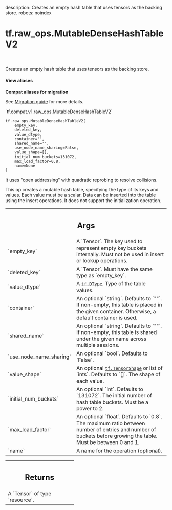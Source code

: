 description: Creates an empty hash table that uses tensors as the backing store.
robots: noindex

# tf.raw_ops.MutableDenseHashTableV2

<!-- Insert buttons and diff -->

<table class="tfo-notebook-buttons tfo-api nocontent" align="left">

</table>



Creates an empty hash table that uses tensors as the backing store.


<section class="expandable">
  <h4 class="showalways">View aliases</h4>
  <p>
<b>Compat aliases for migration</b>
<p>See
<a href="https://www.tensorflow.org/guide/migrate">Migration guide</a> for
more details.</p>
<p>`tf.compat.v1.raw_ops.MutableDenseHashTableV2`</p>
</p>
</section>

<pre class="devsite-click-to-copy prettyprint lang-py tfo-signature-link">
<code>tf.raw_ops.MutableDenseHashTableV2(
    empty_key,
    deleted_key,
    value_dtype,
    container=&#x27;&#x27;,
    shared_name=&#x27;&#x27;,
    use_node_name_sharing=False,
    value_shape=[],
    initial_num_buckets=131072,
    max_load_factor=0.8,
    name=None
)
</code></pre>



<!-- Placeholder for "Used in" -->

It uses "open addressing" with quadratic reprobing to resolve
collisions.

This op creates a mutable hash table, specifying the type of its keys and
values. Each value must be a scalar. Data can be inserted into the table using
the insert operations. It does not support the initialization operation.

<!-- Tabular view -->
 <table class="responsive fixed orange">
<colgroup><col width="214px"><col></colgroup>
<tr><th colspan="2"><h2 class="add-link">Args</h2></th></tr>

<tr>
<td>
`empty_key`<a id="empty_key"></a>
</td>
<td>
A `Tensor`.
The key used to represent empty key buckets internally. Must not
be used in insert or lookup operations.
</td>
</tr><tr>
<td>
`deleted_key`<a id="deleted_key"></a>
</td>
<td>
A `Tensor`. Must have the same type as `empty_key`.
</td>
</tr><tr>
<td>
`value_dtype`<a id="value_dtype"></a>
</td>
<td>
A <a href="../../tf/dtypes/DType.md"><code>tf.DType</code></a>. Type of the table values.
</td>
</tr><tr>
<td>
`container`<a id="container"></a>
</td>
<td>
An optional `string`. Defaults to `""`.
If non-empty, this table is placed in the given container.
Otherwise, a default container is used.
</td>
</tr><tr>
<td>
`shared_name`<a id="shared_name"></a>
</td>
<td>
An optional `string`. Defaults to `""`.
If non-empty, this table is shared under the given name across
multiple sessions.
</td>
</tr><tr>
<td>
`use_node_name_sharing`<a id="use_node_name_sharing"></a>
</td>
<td>
An optional `bool`. Defaults to `False`.
</td>
</tr><tr>
<td>
`value_shape`<a id="value_shape"></a>
</td>
<td>
An optional <a href="../../tf/TensorShape.md"><code>tf.TensorShape</code></a> or list of `ints`. Defaults to `[]`.
The shape of each value.
</td>
</tr><tr>
<td>
`initial_num_buckets`<a id="initial_num_buckets"></a>
</td>
<td>
An optional `int`. Defaults to `131072`.
The initial number of hash table buckets. Must be a power
to 2.
</td>
</tr><tr>
<td>
`max_load_factor`<a id="max_load_factor"></a>
</td>
<td>
An optional `float`. Defaults to `0.8`.
The maximum ratio between number of entries and number of
buckets before growing the table. Must be between 0 and 1.
</td>
</tr><tr>
<td>
`name`<a id="name"></a>
</td>
<td>
A name for the operation (optional).
</td>
</tr>
</table>



<!-- Tabular view -->
 <table class="responsive fixed orange">
<colgroup><col width="214px"><col></colgroup>
<tr><th colspan="2"><h2 class="add-link">Returns</h2></th></tr>
<tr class="alt">
<td colspan="2">
A `Tensor` of type `resource`.
</td>
</tr>

</table>

